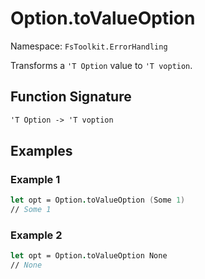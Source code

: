 # Option.toValueOption

Namespace: `FsToolkit.ErrorHandling`

Transforms a `'T Option` value to `'T voption`.

## Function Signature

```fsharp
'T Option -> 'T voption
```

## Examples

### Example 1

```fsharp
let opt = Option.toValueOption (Some 1)
// Some 1
```

### Example 2

```fsharp
let opt = Option.toValueOption None
// None
```

